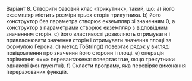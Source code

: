 Варіант 8. Створити базовий клас «трикутник», такий, що:
a) його екземпляр містить розміри трьох сторін трикутника.
b) його конструктор без параметра створює екземпляр зі значенням 0, а
конструктор з параметрами створює екземпляр з відповідним значенням
сторін.
c) його властивості дозволяють отримувати і привласнювати значення
сторін і отримувати значення площі за формулою Герона.
d) метод ToString() повертає рядок у вигляді повідомлення про значення
його сторони і площі.
e) операція порівняння «==» перевантажена: повертає true, якщо
трекутники однакові (конгруентні).
f) Скласти програму, яка перевіряє виконання перерахованих функцій.